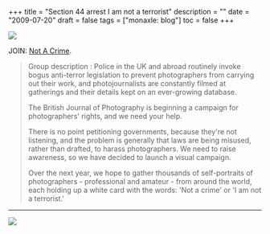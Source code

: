 +++
title = "Section 44 arrest  I am not a terrorist"
description = ""
date = "2009-07-20"
draft = false
tags = ["monaxle: blog"]
toc = false
+++

<img style="display:block;margin:auto" src="https://i.ibb.co/gZQHwQV8/notacrime.jpg">


JOIN: [Not A Crime](https://www.flickr.com/groups/iamnotaterrorist/).

> Group description : Police in the UK and abroad routinely invoke bogus anti-terror legislation to prevent photographers from carrying out their work, and photojournalists are constantly filmed at gatherings and their details kept on an ever-growing database.
> 
> The British Journal of Photography is beginning a campaign for photographers' rights, and we need your help.
> 
> There is no point petitioning governments, because they're not listening, and the problem is generally that laws are being misused, rather than drafted, to harass photographers. We need to raise awareness, so we have decided to launch a visual campaign.
> 
> Over the next year, we hope to gather thousands of self-portraits of photographers - professional and amateur - from around the world, each holding up a white card with the words: 'Not a crime' or 'I am not a terrorist.'

---

<img style="display:block;margin:auto" src="https://i.ibb.co/wZHCwXRb/i-am-not-a-terrorist-3739688599-o.png">